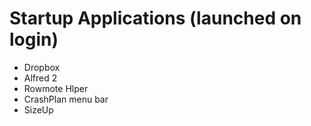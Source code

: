 # Startup Applications (launched on login)

- Dropbox
- Alfred 2
- Rowmote Hlper
- CrashPlan menu bar
- SizeUp
